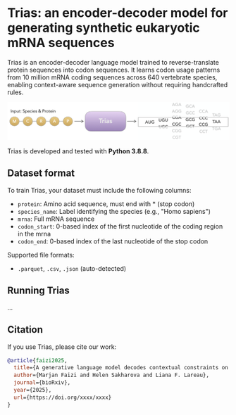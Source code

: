 # Trias: an encoder-decoder model for generating synthetic eukaryotic mRNA sequences

Trias is an encoder-decoder language model trained to reverse-translate protein sequences into codon sequences. It learns codon usage patterns from 10 million mRNA coding sequences across 640 vertebrate species, enabling context-aware sequence generation without requiring handcrafted rules.

<p align="center">
  <img src="overview.png" alt="Model Overview" width="700"/>
</p>


Trias is developed and tested with **Python 3.8.8**. 

## Dataset format

To train Trias, your dataset must include the following columns:
- `protein`: Amino acid sequence, must end with * (stop codon)
- `species_name`: Label identifying the species (e.g., "Homo sapiens")
- `mrna`: Full mRNA sequence
- `codon_start`: 0-based index of the first nucleotide of the coding region in the mrna
- `codon_end`: 0-based index of the last nucleotide of the stop codon

Supported file formats:
- `.parquet`, `.csv`, `.json` (auto-detected)


## Running Trias
...


## Citation

If you use Trias, please cite our work:

```bibtex
@article{faizi2025,
  title={A generative language model decodes contextual constraints on codon choice for mRNA design},
  author={Marjan Faizi and Helen Sakharova and Liana F. Lareau},
  journal={bioRxiv},
  year={2025},
  url={https://doi.org/xxxx/xxxx}
}
```
